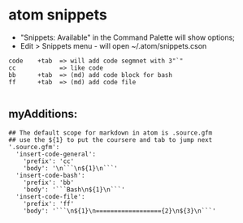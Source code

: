 # atom snippets

* "Snippets: Available" in the Command Palette will show options;
*  Edit > Snippets menu - will open ~/.atom/snippets.cson

```
code    +tab  => will add code segmnet with 3"`"
cc            => like code
bb      +tab  => (md) add code block for bash
ff      +tab  => (md) add code file


```


## myAdditions:

```
## The default scope for markdown in atom is .source.gfm
## use the ${1} to put the coursere and tab to jump next
'.source.gfm':
  'insert-code-general':
    'prefix': 'cc'
    'body': '\n```\n${1}\n```'
  'insert-code-bash':
    'prefix': 'bb'
    'body': '```Bash\n${1}\n```'
  'insert-code-file':
    'prefix': 'ff'
    'body': '```\n${1}\n=================={2}\n${3}\n```'
```
